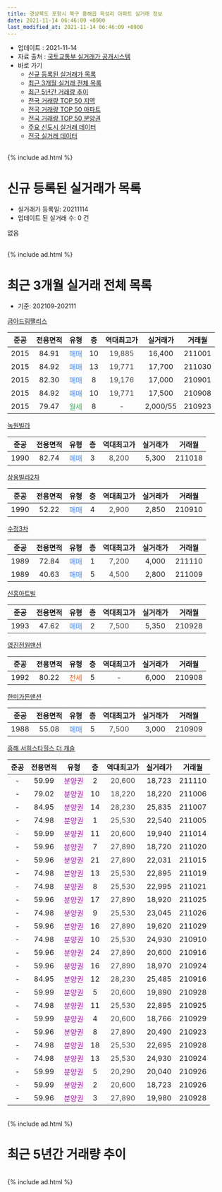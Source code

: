 ```yaml
---
title: 경상북도 포항시 북구 흥해읍 옥성리 아파트 실거래 정보
date: 2021-11-14 06:46:09 +0900
last_modified_at: 2021-11-14 06:46:09 +0900
---
```


* 업데이트 : 2021-11-14
* 자료 출처 : [국토교통부 실거래가 공개시스템](http://rt.molit.go.kr)
* 바로 가기
    * [신규 등록된 실거래가 목록](#신규-등록된-실거래가-목록)
    * [최근 3개월 실거래 전체 목록](#최근-3개월-실거래-전체-목록)
    * [최근 5년간 거래량 추이](#최근-5년간-거래량-추이)
    * [전국 거래량 TOP 50 지역](https://inasie.github.io/apt-trade-info/최근-3개월-전국에서-가장-거래가-많이-발생한-지역)
    * [전국 거래량 TOP 50 아파트](https://inasie.github.io/apt-trade-info/최근-3개월-전국에서-가장-거래가-많이-발생한-아파트)
    * [전국 거래량 TOP 50 분양권](https://inasie.github.io/apt-trade-info/최근-3개월-전국에서-가장-거래가-많이-발생한-분양권)
    * [주요 신도시 실거래 데이터](https://inasie.github.io/apt-trade-info/주요-신도시)
    * [전국 실거래 데이터](https://inasie.github.io/apt-trade-info/전국)
<br>
{% include ad.html %}
<br>

# 신규 등록된 실거래가 목록
* 실거래가 등록일: 20211114
* 업데이트 된 실거래 수: 0 건

없음

<br>
{% include ad.html %}
<br>

# 최근 3개월 실거래 전체 목록
* 기준: 202109-202111


[금아드림팰리스](https://search.naver.com/search.naver?query=%EA%B2%BD%EC%83%81%EB%B6%81%EB%8F%84+%ED%8F%AC%ED%95%AD%EC%8B%9C+%EB%B6%81%EA%B5%AC+%ED%9D%A5%ED%95%B4%EC%9D%8D+%EC%98%A5%EC%84%B1%EB%A6%AC+%EA%B8%88%EC%95%84%EB%93%9C%EB%A6%BC%ED%8C%B0%EB%A6%AC%EC%8A%A4)

|준공|전용면적|유형|층|역대최고가|실거래가|거래월|
|:---:|:---:|:---:|:---:|:---:|:---:|:---:|
|2015|84.91|<span style="color:#4285f3">매매</span>|10|<span style="color:#444444">19,885</span>|16,400|211001|
|2015|84.92|<span style="color:#4285f3">매매</span>|13|<span style="color:#444444">19,771</span>|17,700|211030|
|2015|82.30|<span style="color:#4285f3">매매</span>|8|<span style="color:#444444">19,176</span>|17,000|210901|
|2015|84.92|<span style="color:#4285f3">매매</span>|10|<span style="color:#444444">19,771</span>|17,500|210908|
|2015|79.47|<span style="color:#34a853">월세</span>|8|<span style="color:#444444">-</span>|2,000/55|210923|

[녹원빌라](https://search.naver.com/search.naver?query=%EA%B2%BD%EC%83%81%EB%B6%81%EB%8F%84+%ED%8F%AC%ED%95%AD%EC%8B%9C+%EB%B6%81%EA%B5%AC+%ED%9D%A5%ED%95%B4%EC%9D%8D+%EC%98%A5%EC%84%B1%EB%A6%AC+%EB%85%B9%EC%9B%90%EB%B9%8C%EB%9D%BC)

|준공|전용면적|유형|층|역대최고가|실거래가|거래월|
|:---:|:---:|:---:|:---:|:---:|:---:|:---:|
|1990|82.74|<span style="color:#4285f3">매매</span>|3|<span style="color:#444444">8,200</span>|5,300|211018|

[상용빌라2차](https://search.naver.com/search.naver?query=%EA%B2%BD%EC%83%81%EB%B6%81%EB%8F%84+%ED%8F%AC%ED%95%AD%EC%8B%9C+%EB%B6%81%EA%B5%AC+%ED%9D%A5%ED%95%B4%EC%9D%8D+%EC%98%A5%EC%84%B1%EB%A6%AC+%EC%83%81%EC%9A%A9%EB%B9%8C%EB%9D%BC2%EC%B0%A8)

|준공|전용면적|유형|층|역대최고가|실거래가|거래월|
|:---:|:---:|:---:|:---:|:---:|:---:|:---:|
|1990|52.22|<span style="color:#4285f3">매매</span>|4|<span style="color:#444444">2,900</span>|2,850|210910|

[수정3차](https://search.naver.com/search.naver?query=%EA%B2%BD%EC%83%81%EB%B6%81%EB%8F%84+%ED%8F%AC%ED%95%AD%EC%8B%9C+%EB%B6%81%EA%B5%AC+%ED%9D%A5%ED%95%B4%EC%9D%8D+%EC%98%A5%EC%84%B1%EB%A6%AC+%EC%88%98%EC%A0%953%EC%B0%A8)

|준공|전용면적|유형|층|역대최고가|실거래가|거래월|
|:---:|:---:|:---:|:---:|:---:|:---:|:---:|
|1989|72.84|<span style="color:#4285f3">매매</span>|1|<span style="color:#444444">7,200</span>|4,000|211110|
|1989|40.63|<span style="color:#4285f3">매매</span>|5|<span style="color:#444444">4,500</span>|2,800|211009|

[신흥아트빌](https://search.naver.com/search.naver?query=%EA%B2%BD%EC%83%81%EB%B6%81%EB%8F%84+%ED%8F%AC%ED%95%AD%EC%8B%9C+%EB%B6%81%EA%B5%AC+%ED%9D%A5%ED%95%B4%EC%9D%8D+%EC%98%A5%EC%84%B1%EB%A6%AC+%EC%8B%A0%ED%9D%A5%EC%95%84%ED%8A%B8%EB%B9%8C)

|준공|전용면적|유형|층|역대최고가|실거래가|거래월|
|:---:|:---:|:---:|:---:|:---:|:---:|:---:|
|1993|47.62|<span style="color:#4285f3">매매</span>|2|<span style="color:#444444">7,500</span>|5,350|210928|

[영진전원맨션](https://search.naver.com/search.naver?query=%EA%B2%BD%EC%83%81%EB%B6%81%EB%8F%84+%ED%8F%AC%ED%95%AD%EC%8B%9C+%EB%B6%81%EA%B5%AC+%ED%9D%A5%ED%95%B4%EC%9D%8D+%EC%98%A5%EC%84%B1%EB%A6%AC+%EC%98%81%EC%A7%84%EC%A0%84%EC%9B%90%EB%A7%A8%EC%85%98)

|준공|전용면적|유형|층|역대최고가|실거래가|거래월|
|:---:|:---:|:---:|:---:|:---:|:---:|:---:|
|1992|80.22|<span style="color:#ff5a00">전세</span>|5|<span style="color:#444444">-</span>|6,000|210908|

[한미가든맨션](https://search.naver.com/search.naver?query=%EA%B2%BD%EC%83%81%EB%B6%81%EB%8F%84+%ED%8F%AC%ED%95%AD%EC%8B%9C+%EB%B6%81%EA%B5%AC+%ED%9D%A5%ED%95%B4%EC%9D%8D+%EC%98%A5%EC%84%B1%EB%A6%AC+%ED%95%9C%EB%AF%B8%EA%B0%80%EB%93%A0%EB%A7%A8%EC%85%98)

|준공|전용면적|유형|층|역대최고가|실거래가|거래월|
|:---:|:---:|:---:|:---:|:---:|:---:|:---:|
|1988|55.08|<span style="color:#4285f3">매매</span>|5|<span style="color:#444444">7,500</span>|3,000|210909|

[흥해 서희스타힐스 더 캐슬](https://search.naver.com/search.naver?query=%EA%B2%BD%EC%83%81%EB%B6%81%EB%8F%84+%ED%8F%AC%ED%95%AD%EC%8B%9C+%EB%B6%81%EA%B5%AC+%ED%9D%A5%ED%95%B4%EC%9D%8D+%EC%98%A5%EC%84%B1%EB%A6%AC+%ED%9D%A5%ED%95%B4+%EC%84%9C%ED%9D%AC%EC%8A%A4%ED%83%80%ED%9E%90%EC%8A%A4+%EB%8D%94+%EC%BA%90%EC%8A%AC)

|준공|전용면적|유형|층|역대최고가|실거래가|거래월|
|:---:|:---:|:---:|:---:|:---:|:---:|:---:|
|-|59.99|<span style="color:#9C11A5">분양권</span>|2|<span style="color:#444444">20,600</span>|18,723|211110|
|-|79.02|<span style="color:#9C11A5">분양권</span>|10|<span style="color:#444444">18,220</span>|18,220|211006|
|-|84.95|<span style="color:#9C11A5">분양권</span>|14|<span style="color:#444444">28,230</span>|25,835|211007|
|-|74.98|<span style="color:#9C11A5">분양권</span>|1|<span style="color:#444444">25,530</span>|22,540|211005|
|-|59.99|<span style="color:#9C11A5">분양권</span>|11|<span style="color:#444444">20,600</span>|19,940|211014|
|-|59.96|<span style="color:#9C11A5">분양권</span>|7|<span style="color:#444444">27,890</span>|18,720|211020|
|-|59.96|<span style="color:#9C11A5">분양권</span>|21|<span style="color:#444444">27,890</span>|22,031|211015|
|-|74.98|<span style="color:#9C11A5">분양권</span>|13|<span style="color:#444444">25,530</span>|22,895|211019|
|-|74.98|<span style="color:#9C11A5">분양권</span>|8|<span style="color:#444444">25,530</span>|22,995|211021|
|-|59.96|<span style="color:#9C11A5">분양권</span>|17|<span style="color:#444444">27,890</span>|18,920|211025|
|-|74.98|<span style="color:#9C11A5">분양권</span>|9|<span style="color:#444444">25,530</span>|23,045|211026|
|-|59.96|<span style="color:#9C11A5">분양권</span>|16|<span style="color:#444444">27,890</span>|19,620|211029|
|-|74.98|<span style="color:#9C11A5">분양권</span>|10|<span style="color:#444444">25,530</span>|24,930|210910|
|-|59.96|<span style="color:#9C11A5">분양권</span>|24|<span style="color:#444444">27,890</span>|20,600|210916|
|-|59.96|<span style="color:#9C11A5">분양권</span>|16|<span style="color:#444444">27,890</span>|18,970|210924|
|-|84.95|<span style="color:#9C11A5">분양권</span>|12|<span style="color:#444444">28,230</span>|25,485|210916|
|-|59.99|<span style="color:#9C11A5">분양권</span>|5|<span style="color:#444444">20,600</span>|19,890|210928|
|-|74.98|<span style="color:#9C11A5">분양권</span>|11|<span style="color:#444444">25,530</span>|22,895|210925|
|-|59.99|<span style="color:#9C11A5">분양권</span>|4|<span style="color:#444444">20,600</span>|18,766|210929|
|-|59.96|<span style="color:#9C11A5">분양권</span>|8|<span style="color:#444444">27,890</span>|20,490|210923|
|-|74.98|<span style="color:#9C11A5">분양권</span>|18|<span style="color:#444444">25,530</span>|22,695|210928|
|-|74.98|<span style="color:#9C11A5">분양권</span>|13|<span style="color:#444444">25,530</span>|24,930|210924|
|-|59.99|<span style="color:#9C11A5">분양권</span>|5|<span style="color:#444444">20,290</span>|20,040|210926|
|-|59.99|<span style="color:#9C11A5">분양권</span>|2|<span style="color:#444444">20,600</span>|18,723|210926|
|-|59.96|<span style="color:#9C11A5">분양권</span>|3|<span style="color:#444444">27,890</span>|19,980|210928|


<br>
{% include ad.html %}
<br>

# 최근 5년간 거래량 추이


<div style="width:100%;">
    <canvas id="deal_progress" height="200"></canvas>
</div>

<script>
new Chart(document.getElementById("deal_progress"), {
    type: 'line',
    data: {
        labels: ['201611','201612','201701','201702','201703','201704','201705','201706','201707','201708','201709','201710','201711','201712','201801','201802','201803','201804','201805','201806','201807','201808','201809','201810','201811','201812','201901','201902','201903','201904','201905','201906','201907','201908','201909','201910','201911','201912','202001','202002','202003','202004','202005','202006','202007','202008','202009','202010','202011','202012','202101','202102','202103','202104','202105','202106','202107','202108','202109','202110','202111'],
        datasets: [{
            label: '매매',
            pointRadius: 1,
            data: [0, 0, 1, 1, 2, 3, 1, 3, 2, 1, 1, 1, 0, 1, 2, 2, 0, 0, 0, 1, 1, 1, 0, 1, 1, 1, 0, 1, 0, 1, 2, 3, 2, 1, 2, 0, 1, 1, 0, 3, 2, 2, 3, 2, 3, 1, 0, 3, 0, 7, 42, 66, 40, 37, 16, 12, 7, 11, 18, 15, 2],
            borderColor: "rgba(255, 201, 14, 1)",
            backgroundColor: "rgba(255, 201, 14, 0.5)",
            fill: false,
            lineTension: 0
        },{
            label: '전월세',
            pointRadius: 1,
            data: [2, 0, 2, 4, 3, 3, 2, 3, 1, 1, 0, 1, 3, 0, 2, 0, 2, 2, 1, 0, 2, 1, 0, 1, 0, 0, 0, 3, 2, 0, 1, 0, 3, 1, 1, 1, 2, 0, 2, 4, 1, 1, 0, 3, 2, 3, 0, 3, 0, 1, 1, 1, 1, 0, 0, 0, 0, 0, 2, 0, 0],
            borderColor: "rgba(0, 141, 185, 1)",
            backgroundColor: "rgba(0, 141, 185, 0.5)",
            fill: false,
            lineTension: 0
        }
        ]
    },
    options: {
        responsive: true,
        title: {
            display: false
        },
        tooltips: {
            mode: 'index',
            intersect: false
        },
        hover: {
            mode: 'nearest',
            intersect: true
        },
        scales: {
            xAxes: [{
                display: true,
                scaleLabel: {
                    display: true,
                    labelString: '년/월'
                }
            }],
            yAxes: [{
                display: true,
                ticks: {
                    suggestedMin: 0,
                },
                scaleLabel: {
                    display: true,
                    labelString: '실거래 수'
                }
            }]
        }
    }
});

</script>


<br>
{% include ad.html %}
<br>


